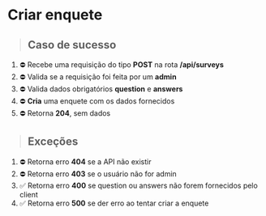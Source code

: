 # Criar enquete

> ## Caso de sucesso

1. ⛔ Recebe uma requisição do tipo **POST** na rota **/api/surveys**
2. ⛔ Valida se a requisição foi feita por um **admin**
3. ⛔ Valida dados obrigatórios **question** e **answers**
4. ⛔ **Cria** uma enquete com os dados fornecidos
5. ⛔ Retorna **204**, sem dados

> ## Exceções

1. ⛔ Retorna erro **404** se a API não existir
2. ⛔ Retorna erro **403** se o usuário não for admin
3. ✅ Retorna erro **400** se question ou answers não forem fornecidos pelo client
4. ✅ Retorna erro **500** se der erro ao tentar criar a enquete

